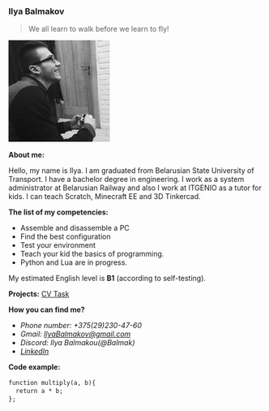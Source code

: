 ### Ilya Balmakov
>We all learn to walk before we learn to fly!

![Avatar](/assets/images/ProfilePhoto.jpg)

**About me:**

Hello, my name is Ilya. I am graduated from Belarusian State University of Transport. I have a bachelor degree in engineering.
I work as a system administrator at Belarusian Railway and also I work at ITGENIO as a tutor for kids. I can teach Scratch, Minecraft EE and 3D Tinkercad.

**The list of my competencies:**
- Assemble and disassemble a PC
- Find the best configuration
- Test your environment
- Teach your kid the basics of programming.
- Python and Lua are in progress.


My estimated English level is **B1** (according to self-testing).

**Projects:**
[CV Task](https://github.com/Balmak/rsschool-cv) 

**How you can find me?**

* *Phone number: +375(29)230-47-60*
* *Gmail: IlyaBalmakov@gmail.com*
* *Discord: Ilya Balmakou(@Balmak)*
* *[LinkedIn](https://www.linkedin.com/in/balmak/)*

**Code example:**
```
function multiply(a, b){
  return a * b;  
};
```